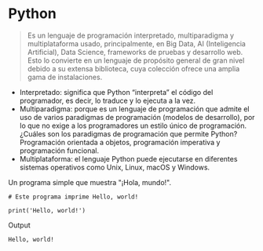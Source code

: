 # Python
> Es un lenguaje de programación interpretado, multiparadigma y multiplataforma usado, principalmente, en Big Data, AI (Inteligencia Artificial), Data Science, frameworks de pruebas y desarrollo web. Esto lo convierte en un lenguaje de propósito general de gran nivel debido a su extensa biblioteca, cuya colección ofrece una amplia gama de instalaciones.
* Interpretado: significa que Python “interpreta” el código del programador, es decir, lo traduce y lo ejecuta a la vez.
* Multiparadigma: porque es un lenguaje de programación que admite el uso de varios paradigmas de programación (modelos de desarrollo), por lo que no exige a los programadores un estilo único de programación. ¿Cuáles son los paradigmas de programación que permite Python? Programación orientada a objetos, programación imperativa y programación funcional.
* Multiplataforma: el lenguaje Python puede ejecutarse en diferentes sistemas operativos como Unix, Linux, macOS y Windows.

Un programa simple que muestra "¡Hola, mundo!". 
```
# Este programa imprime Hello, world!

print('Hello, world!')
```
Output
```
Hello, world!
```
